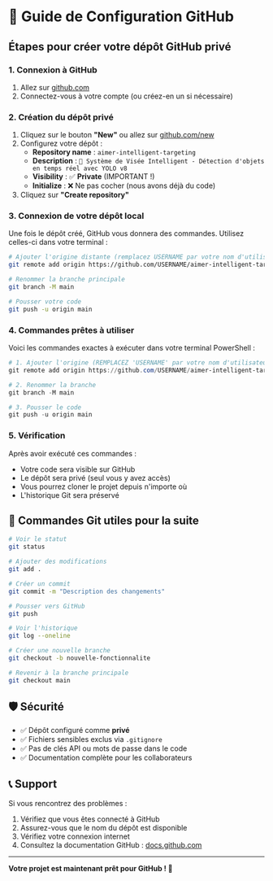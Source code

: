 # 🚀 Guide de Configuration GitHub

## Étapes pour créer votre dépôt GitHub privé

### 1. Connexion à GitHub
1. Allez sur [github.com](https://github.com)
2. Connectez-vous à votre compte (ou créez-en un si nécessaire)

### 2. Création du dépôt privé
1. Cliquez sur le bouton **"New"** ou allez sur [github.com/new](https://github.com/new)
2. Configurez votre dépôt :
   - **Repository name** : `aimer-intelligent-targeting`
   - **Description** : `🎯 Système de Visée Intelligent - Détection d'objets en temps réel avec YOLO v8`
   - **Visibility** : ✅ **Private** (IMPORTANT !)
   - **Initialize** : ❌ Ne pas cocher (nous avons déjà du code)
3. Cliquez sur **"Create repository"**

### 3. Connexion de votre dépôt local
Une fois le dépôt créé, GitHub vous donnera des commandes. Utilisez celles-ci dans votre terminal :

```bash
# Ajouter l'origine distante (remplacez USERNAME par votre nom d'utilisateur GitHub)
git remote add origin https://github.com/USERNAME/aimer-intelligent-targeting.git

# Renommer la branche principale
git branch -M main

# Pousser votre code
git push -u origin main
```

### 4. Commandes prêtes à utiliser
Voici les commandes exactes à exécuter dans votre terminal PowerShell :

```powershell
# 1. Ajouter l'origine (REMPLACEZ 'USERNAME' par votre nom d'utilisateur GitHub)
git remote add origin https://github.com/USERNAME/aimer-intelligent-targeting.git

# 2. Renommer la branche
git branch -M main

# 3. Pousser le code
git push -u origin main
```

### 5. Vérification
Après avoir exécuté ces commandes :
- Votre code sera visible sur GitHub
- Le dépôt sera privé (seul vous y avez accès)
- Vous pourrez cloner le projet depuis n'importe où
- L'historique Git sera préservé

## 🔧 Commandes Git utiles pour la suite

```bash
# Voir le statut
git status

# Ajouter des modifications
git add .

# Créer un commit
git commit -m "Description des changements"

# Pousser vers GitHub
git push

# Voir l'historique
git log --oneline

# Créer une nouvelle branche
git checkout -b nouvelle-fonctionnalite

# Revenir à la branche principale
git checkout main
```

## 🛡️ Sécurité
- ✅ Dépôt configuré comme **privé**
- ✅ Fichiers sensibles exclus via `.gitignore`
- ✅ Pas de clés API ou mots de passe dans le code
- ✅ Documentation complète pour les collaborateurs

## 📞 Support
Si vous rencontrez des problèmes :
1. Vérifiez que vous êtes connecté à GitHub
2. Assurez-vous que le nom du dépôt est disponible
3. Vérifiez votre connexion internet
4. Consultez la documentation GitHub : [docs.github.com](https://docs.github.com)

---
**Votre projet est maintenant prêt pour GitHub ! 🎉**
